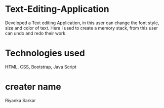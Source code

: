 # Text-Editing-Application
Developed a Text editing Application, in this user can change the font style, size and color of text. 
Here I used to create a memory stack, from this user can undo and redo their work.

# Technologies used 
HTML, CSS, Bootstrap, Java Script

# creater name 
Riyanka Sarkar

